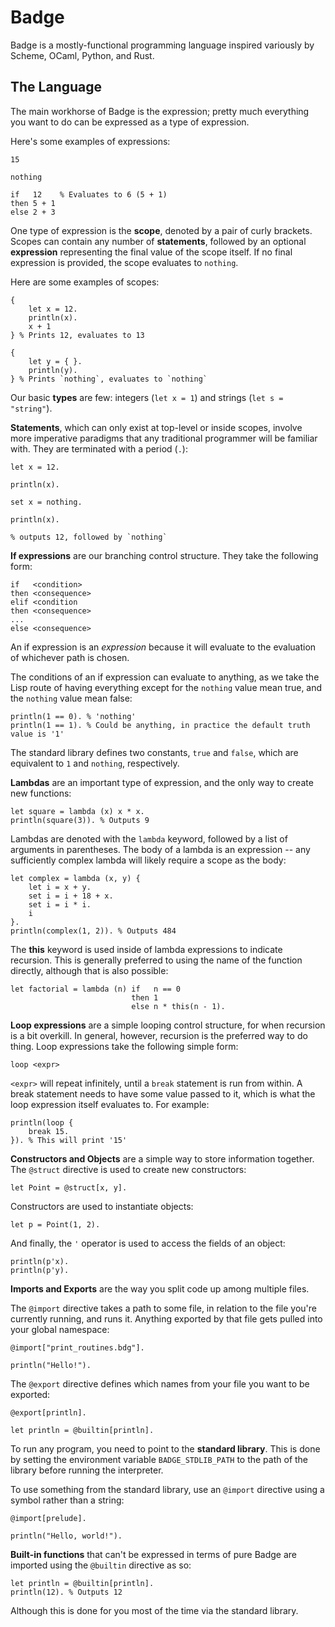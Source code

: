 # Badge

Badge is a mostly-functional programming language inspired variously by Scheme, OCaml, Python, and Rust.

## The Language

The main workhorse of Badge is the expression; pretty much everything you want to do can be expressed as a type of expression.

Here's some examples of expressions:

```
15

nothing

if   12    % Evaluates to 6 (5 + 1)
then 5 + 1
else 2 + 3
```

One type of expression is the **scope**, denoted by a pair of curly brackets. Scopes can contain any number of **statements**, followed by an optional **expression** representing the final value of the scope itself. If no final expression is provided, the scope evaluates to `nothing`.

Here are some examples of scopes:

```
{
	let x = 12.
	println(x).
	x + 1
} % Prints 12, evaluates to 13

{
	let y = { }.
	println(y).
} % Prints `nothing`, evaluates to `nothing`
```

Our basic **types** are few: integers (`let x = 1`) and strings (`let s = "string"`).

**Statements**, which can only exist at top-level or inside scopes, involve more imperative paradigms that any traditional programmer will be familiar with. They are terminated with a period (`.`):

```
let x = 12.

println(x).

set x = nothing.

println(x).

% outputs 12, followed by `nothing`
```

**If expressions** are our branching control structure. They take the following form:

```
if   <condition>
then <consequence>
elif <condition
then <consequence>
...
else <consequence>
```

An if expression is an *expression* because it will evaluate to the evaluation of whichever path is chosen.

The conditions of an if expression can evaluate to anything, as we take the Lisp route of having everything except for the `nothing` value mean true, and the `nothing` value mean false:

```
println(1 == 0). % 'nothing'
println(1 == 1). % Could be anything, in practice the default truth value is '1'
```

The standard library defines two constants, `true` and `false`, which are equivalent to `1` and `nothing`, respectively.

**Lambdas** are an important type of expression, and the only way to create new functions:

```
let square = lambda (x) x * x.
println(square(3)). % Outputs 9
```

Lambdas are denoted with the `lambda` keyword, followed by a list of arguments in parentheses. The body of a lambda is an expression -- any sufficiently complex lambda will likely require a scope as the body:

```
let complex = lambda (x, y) {
	let i = x + y.
	set i = i + 18 + x.
	set i = i * i.
	i
}.
println(complex(1, 2)). % Outputs 484
```

The **this** keyword is used inside of lambda expressions to indicate recursion. This is generally preferred to using the name of the function directly, although that is also possible:

```
let factorial = lambda (n) if   n == 0
                           then 1
						   else n * this(n - 1).
```

**Loop expressions** are a simple looping control structure, for when recursion is a bit overkill. In general, however, recursion is the preferred way to do thing. Loop expressions take the following simple form:

```
loop <expr>
```

`<expr>` will repeat infinitely, until a `break` statement is run from within. A break statement needs to have some value passed to it, which is what the loop expression itself evaluates to. For example:

```
println(loop {
	break 15.
}). % This will print '15'
```

**Constructors and Objects** are a simple way to store information together. The `@struct` directive is used to create new constructors:

```
let Point = @struct[x, y].
```

Constructors are used to instantiate objects:

```
let p = Point(1, 2).
```

And finally, the `'` operator is used to access the fields of an object:

```
println(p'x).
println(p'y).
```

**Imports and Exports** are the way you split code up among multiple files.

The `@import` directive takes a path to some file, in relation to the file you're currently running, and runs it. Anything exported by that file gets pulled into your global namespace:

```
@import["print_routines.bdg"].

println("Hello!").
```

The `@export` directive defines which names from your file you want to be exported:

```
@export[println].

let println = @builtin[println].
```

To run any program, you need to point to the **standard library**. This is done by setting the environment variable `BADGE_STDLIB_PATH` to the path of the library before running the interpreter.

To use something from the standard library, use an `@import` directive using a symbol rather than a string:

```
@import[prelude].

println("Hello, world!").
```

**Built-in functions** that can't be expressed in terms of pure Badge are imported using the `@builtin` directive as so:

```
let println = @builtin[println].
println(12). % Outputs 12
```

Although this is done for you most of the time via the standard library.

